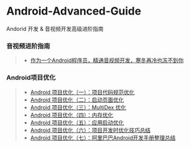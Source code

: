 # Android-Advanced-Guide
Andorid 开发 &amp; 音视频开发高级进阶指南


### 音视频进阶指南
>- [作为一个Android程序员，精通音视频开发，寒冬再冷也冻不到你](https://github.com/renhui/Android-Advanced-Guide/blob/main/%E4%BD%9C%E4%B8%BA%E4%B8%80%E4%B8%AAAndroid%E7%A8%8B%E5%BA%8F%E5%91%98%EF%BC%8C%E7%B2%BE%E9%80%9A%E9%9F%B3%E8%A7%86%E9%A2%91%E5%BC%80%E5%8F%91%EF%BC%8C%E5%AF%92%E5%86%AC%E5%86%8D%E5%86%B7%E4%B9%9F%E5%86%BB%E4%B8%8D%E5%88%B0%E4%BD%A0.md)


### Android项目优化

>- [Android 项目优化（一）：项目代码规范优化](https://www.cnblogs.com/renhui/p/11005279.html)
>- [Android 项目优化（二）：启动页面优化](https://www.cnblogs.com/renhui/p/11027248.html)
>- [Android 项目优化（三）：MultiDex 优化](https://www.cnblogs.com/renhui/p/11716975.html)
>- [Android 项目优化（四）：内存优化](https://www.cnblogs.com/renhui/p/11761586.html)
>- [Android 项目优化（五）：应用启动优化](https://www.cnblogs.com/renhui/p/11768163.html)
>- [Android 项目优化（六）：项目开发时优化技巧总结](https://www.cnblogs.com/renhui/p/11772888.html)
>- [Android 项目优化（七）：阿里巴巴Android开发手册整理总结](https://www.cnblogs.com/renhui/p/11977754.html)
